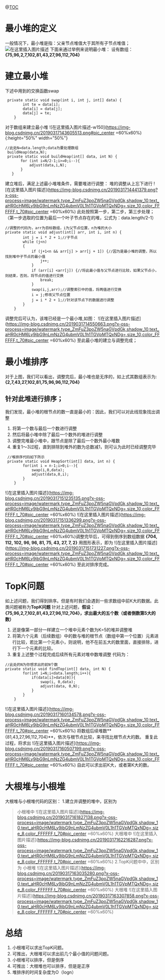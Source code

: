 @[TOC](关于最小堆问题[Java])

# 最小堆的定义

一般情况下，最小堆是指：父亲节点堆值大于其所有子节点堆值；
![在这里插入图片描述](https://img-blog.csdnimg.cn/20190317164206143.png?x-oss-process=image/watermark,type_ZmFuZ3poZW5naGVpdGk,shadow_10,text_aHR0cHM6Ly9ibG9nLmNzZG4ubmV0L1h1TGVpMTQxNDg=,size_16,color_FFFFFF,t_70#pic_center )
下面来通过举例来说明最小堆：
设有数组：**{75,96,2,7,102,81,43,27,96,112,704}**
# 建立最小堆
下述中用到的交换函数swap
```
 private static void swap(int i, int j, int[] data) {
        int te = data[i];
        data[i] = data[j];
        data[j] = te;
    }
```
对于数组来建立最小堆
![在这里插入图片描述-w150](https://img-blog.csdnimg.cn/20190317143605513.png#pic_center =60%x60%){:height="50%" width="50%"}
 ```
 //此处N=data.length;data为要处理数组
  buildHeap(data,N);
  private static void buildHeap(int[] data, int N) {
        for (int i=N/2-1;i>=0;i--){
            adjust(data,i,N);
        }
    }
 ```
建立堆后，满足上述最小堆堆条件，需要堆进行调整：
堆的调整从上忘下进行
![在这里插入图片描述](https://img-blog.csdnimg.cn/2019031714441379.png?x-oss-process=image/watermark,type_ZmFuZ3poZW5naGVpdGk,shadow_10,text_aHR0cHM6Ly9ibG9nLmNzZG4ubmV0L1h1TGVpMTQxNDg=,size_10,color_FFFFFF,t_70#pic_center =60%x60%)
此处按照第一步，第二步，第三步处理；（第一步选取的位置为最后一个叶子节点存在的堆，公式为：data.length/2-1）
```
//调整的代码为，arr为目标数组，i为父节点位置，n为堆的大小
private static void adjust(int[] arr, int i, int n) {
        int j = i * 2 + 1;//子节点
        while (j<n)
        {
            if (j+1<n && arr[j] > arr[j + 1]) {//因为是最小堆的调整，所以找到堆中子节点的最小值
                j++;
            }
            if (arr[i] <arr[j]) {//将此最小值与父节点进行比较，如果父节点小，则结束，否则，将节点的值进行交换
                break;
            }
            swap(i,j,arr);//调整索引中的值，将两值进行交换
            i = j;修改父节点位置
            j = i * 2 + 1;//针对该节点下的数据进行调整
        }
    }
```
调整完后可认为，该堆已经是一个最小堆,如图：
![在这里插入图片描述](https://img-blog.csdnimg.cn/2019031714550663.png?x-oss-process=image/watermark,type_ZmFuZ3poZW5naGVpdGk,shadow_10,text_aHR0cHM6Ly9ibG9nLmNzZG4ubmV0L1h1TGVpMTQxNDg=,size_10,color_FFFFFF,t_70#pic_center =60%x60%)
至此最小堆的建立与调整完成；
# 最小堆排序
对于上图，我们可以看出，调整完后，最小堆也是无序的，如上式其数组表示为:
**{2,7,43,27,102,81,75,96,96,112,704}**
## 针对此堆进行排序；
我们发现，最小堆的根节点的数一直是最小的：因此，我们可以对此线现象找出调整
1. 将第一个数与最后一个数进行调整
2. 然后将最小堆中除了最后一个数外的堆进行调整
3. 调整完堆最小堆中，跟节点是除了最后一个数外最小堆数
4. 重复1～3过程，直到排除到堆外的数为总数减1，则可认为此时已经调整完毕
```
 //堆排序代码如下所示
 private static void HeapSort(int[] data, int n) {
        for(int i = n-1;i>0;i--){
            swap(i,0,data);
            adjust(data,0,i);
        }
    }
```
![在这里插入图片描述](https://img-blog.csdnimg.cn/20190317151235135.png?x-oss-process=image/watermark,type_ZmFuZ3poZW5naGVpdGk,shadow_10,text_aHR0cHM6Ly9ibG9nLmNzZG4ubmV0L1h1TGVpMTQxNDg=,size_10,color_FFFFFF,t_70#pic_center =60%x60%)
![在这里插入图片描述](https://img-blog.csdnimg.cn/20190317151336299.png?x-oss-process=image/watermark,type_ZmFuZ3poZW5naGVpdGk,shadow_10,text_aHR0cHM6Ly9ibG9nLmNzZG4ubmV0L1h1TGVpMTQxNDg=,size_10,color_FFFFFF,t_70#pic_center =60%x60%)调整完毕后，可得到倒序到数组数据
**{704, 112, 102, 96, 96, 81, 75, 43, 27, 7, 2}**
用图形表示，即为
![在这里插入图片描述](https://img-blog.csdnimg.cn/20190317151731227.png?x-oss-process=image/watermark,type_ZmFuZ3poZW5naGVpdGk,shadow_10,text_aHR0cHM6Ly9ibG9nLmNzZG4ubmV0L1h1TGVpMTQxNDg=,size_10,color_FFFFFF,t_70#pic_center =60%x60%)
至此对排序完成。
# TopK问题
如上述问题，我们得到排序。但是有时我们会遇到一些求数组中前K大的数据。此类问题被称为**TopK问题**
针对上述问题，**假设：{75,96,2,7,102,81,43,27,96,112,704}，求出最大的五个数（或者倒数第5大的数）**
1. 还是像第一部分一样建立一个堆中元素个数为K=5的堆并调整堆
2. 将第六个元素（后续数组）中的数与堆的根节点（数组中第一个位置）元素进行比较，若比第一个元素小，则说明，他不在前五大的数里面，直接排除，进行下一个元素的比较。
3. 重复上述整个过程完成后续所有元素对堆中数堆调整
代码为：
```
//此处的N为你想求出的前N个数
private static void findTop(int[] data, int N) {
        for(int i=N;i<data.length;i++){
            if(data[i]>data[0]){
                swap(i, 0,data);
                adjust(data, 0,N);
            }
        }
    }
```
![在这里插入图片描述](https://img-blog.csdnimg.cn/20190317160134578.png?x-oss-process=image/watermark,type_ZmFuZ3poZW5naGVpdGk,shadow_10,text_aHR0cHM6Ly9ibG9nLmNzZG4ubmV0L1h1TGVpMTQxNDg=,size_10,color_FFFFFF,t_70#pic_center =60%x60%) 将数组后续堆数**{81,43,27,96,112,704}**，依次与根节点比较，来寻找比根节点大的数。
重复此过程，将求出
![在这里插入图片描述](https://img-blog.csdnimg.cn/20190317160507199.png?x-oss-process=image/watermark,type_ZmFuZ3poZW5naGVpdGk,shadow_10,text_aHR0cHM6Ly9ibG9nLmNzZG4ubmV0L1h1TGVpMTQxNDg=,size_10,color_FFFFFF,t_70#pic_center =60%x60%)
自此可以求出前K大，或者第K大的数。
# 大根堆与小根堆
大根堆与小根堆代码的区别：
	1.建立并调整的堆中，区别为
>小根堆中
![在这里插入图片描述](https://img-blog.csdnimg.cn/20190317161827138.png?x-oss-process=image/watermark,type_ZmFuZ3poZW5naGVpdGk,shadow_10,text_aHR0cHM6Ly9ibG9nLmNzZG4ubmV0L1h1TGVpMTQxNDg=,size_8,color_FFFFFF,t_70#pic_center =60%x60%)
>大根堆中
![在这里插入图片描述](https://img-blog.csdnimg.cn/20190317162216287.png?x-oss-process=image/watermark,type_ZmFuZ3poZW5naGVpdGk,shadow_10,text_aHR0cHM6Ly9ibG9nLmNzZG4ubmV0L1h1TGVpMTQxNDg=,size_8,color_FFFFFF,t_70#pic_center =60%x60%)
2.TopK问题中中，区别为
>小根堆
![在这里插入图片描述](https://img-blog.csdnimg.cn/20190317163035280.png?x-oss-process=image/watermark,type_ZmFuZ3poZW5naGVpdGk,shadow_10,text_aHR0cHM6Ly9ibG9nLmNzZG4ubmV0L1h1TGVpMTQxNDg=,size_8,color_FFFFFF,t_70#pic_center =60%x60%)
>大根堆
![在这里插入图片描述](https://img-blog.csdnimg.cn/20190317163307858.png?x-oss-process=image/watermark,type_ZmFuZ3poZW5naGVpdGk,shadow_10,text_aHR0cHM6Ly9ibG9nLmNzZG4ubmV0L1h1TGVpMTQxNDg=,size_8,color_FFFFFF,t_70#pic_center =60%x60%)
# 总结
1. 小根堆可以求出TopK问题。
2. 可推出，大根堆可以求出前几个最小值的问题问题。
3. 小根堆可以排序，但是倒序
4. 可推出：大根堆也可以排序，但是是正序
5. 堆排序的时间复杂度为O（logn）
